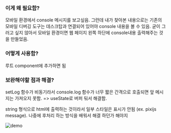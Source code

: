 ### 이게 왜 필요함?
모바일 환경에서 console 메시지를 보고싶음. 그런데 내가 찾아본 내용으로는 기존의 모바일 디버깅 도구는 데스크탑과 연결되어 있어야 console 내용을 볼 수 있음. 굳이 그러고 싶지 않아서 모바일 환경이면 웹 페이지 왼쪽 하단에 console내용 출력해주는 것을 만들었음.


### 어떻게 사용함?
루트 component에 추가하면 됨


### 보완해야할 점과 해결?
setLog 함수가 비동기라서 console.log 함수가 너무 짧은 간격으로 호출되면 앞 메시지는 가져오지 못함. => useState로 버퍼 둬서 해결함.

string 형식으로 html에 출력하는 것이라서 일부 스타일은 표시가 안됨 (ex. pixijs message). 나중에 후처리 하는 방식을 배워서 해결 하던가 해야지


![demo](./demo.gif)

